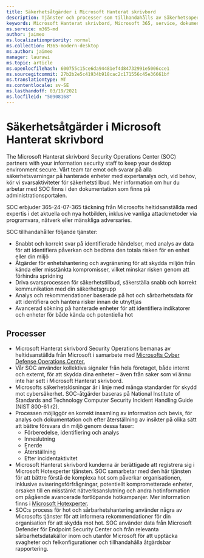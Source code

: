 ```yaml
---
title: Säkerhetsåtgärder i Microsoft Hanterat skrivbord
description: Tjänster och processer som tillhandahålls av Säkerhetsoperationscenter
keywords: Microsoft Hanterat skrivbord, Microsoft 365, service, dokumentation
ms.service: m365-md
author: jaimeo
ms.localizationpriority: normal
ms.collection: M365-modern-desktop
ms.author: jaimeo
manager: laurawi
ms.topic: article
ms.openlocfilehash: 600755c15ce6da94481ef4d84732991e5006cce1
ms.sourcegitcommit: 27b2b2e5c41934b918cac2c171556c45e36661bf
ms.translationtype: MT
ms.contentlocale: sv-SE
ms.lasthandoff: 03/19/2021
ms.locfileid: "50908168"
---
```

# <a name="security-operations-in-microsoft-managed-desktop"></a>Säkerhetsåtgärder i Microsoft Hanterat skrivbord

The Microsoft Hanterat skrivbord Security Operations Center (SOC) partners with your information security staff to keep your desktop environment secure. Vårt team tar emot och svarar på alla säkerhetsvarningar på hanterade enheter med expertanalys och, vid behov, kör vi svarsaktiviteter för säkerhetstillbud. Mer information om hur du arbetar med SOC finns i den dokumentation som finns på administrationsportalen.

SOC erbjuder 365-24-07-365 täckning från Microsofts heltidsanställda med expertis i det aktuella och nya hotbilden, inklusive vanliga attackmetoder via programvara, nätverk eller mänskliga adversaries.

SOC tillhandahåller följande tjänster:
- Snabbt och korrekt svar på identifierade händelser, med analys av data för att identifiera påverkan och bedöma den totala risken för en enhet eller din miljö
- Åtgärder för enhetshantering och avgränsning för att skydda miljön från kända eller misstänkta kompromisser, vilket minskar risken genom att förhindra spridning
- Driva svarsprocessen för säkerhetstillbud, säkerställa snabb och korrekt kommunikation med din säkerhetsgrupp
- Analys och rekommendationer baserade på hot och sårbarhetsdata för att identifiera och hantera risker innan de utnyttjas
- Avancerad sökning på hanterade enheter för att identifiera indikatorer och enheter för både kända och potentiella hot

## <a name="processes"></a>Processer

- Microsoft Hanterat skrivbord Security Operations bemanas av heltidsanställda från Microsoft i samarbete med [Microsofts Cyber Defense Operations Center.](https://www.microsoft.com/msrc/cdoc) 
- Vår SOC använder kollektiva signaler från hela företaget, både internt och externt, för att skydda dina enheter – även från saker som vi ännu inte har sett i Microsoft Hanterat skrivbord.
- Microsofts säkerhetslösningar är i linje med många standarder för skydd mot cybersäkerhet. SOC-åtgärder baseras på National Institute of Standards and Technology Computer Security Incident Handling Guide (NIST 800-61 r2).
- Processen möjliggör en korrekt insamling av information och bevis, för analys och dokumentation och efter återställning av insikter på olika sätt att bättre försvara din miljö genom dessa faser:
    - Förberedelse, identifiering och analys
    - Inneslutning
    - Enerde
    - Återställning
    - Efter incidentaktivitet
- Microsoft Hanterat skrivbord kunderna är berättigade att registrera sig i Microsoft Hotexperter tjänsten. SOC samarbetar med den här tjänsten för att bättre förstå de komplexa hot som påverkar organisationen, inklusive aviseringsförfrågningar, potentiellt komprometterade enheter, orsaken till en misstänkt nätverksanslutning och andra hotinformation om pågående avancerade fortlöpande hotkampanjer. Mer information finns i [Microsoft Hotexperter](/windows/security/threat-protection/microsoft-defender-atp/microsoft-threat-experts).
- SOC:s process för hot och sårbarhetshantering använder några av Microsofts tjänster för att informera rekommendationer för din organisation för att skydda mot hot. SOC använder data från Microsoft Defender för Endpoint Security Center och från relevanta sårbarhetsdatakällor inom och utanför Microsoft för att upptäcka svagheter och felkonfigurationer och tillhandahålla åtgärdsbar rapportering.
